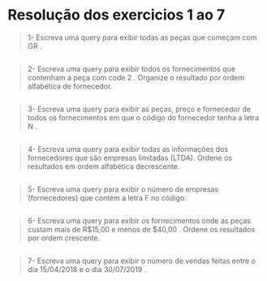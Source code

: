 # Resolução dos exercicios 1 ao 7

> 1- Escreva uma query para exibir todas as peças que começam com GR .

```console

```

> 2- Escreva uma query para exibir todos os fornecimentos que contenham a peça com code 2 . Organize o resultado por ordem alfabética de fornecedor.

```console

```

> 3- Escreva uma query para exibir as peças, preço e fornecedor de todos os fornecimentos em que o código do fornecedor tenha a letra N .

```console

```

> 4- Escreva uma query para exibir todas as informações dos fornecedores que são empresas limitadas (LTDA). Ordene os resultados em ordem alfabética decrescente.

```console

```

> 5- Escreva uma query para exibir o número de empresas (fornecedores) que contém a letra F no código.

```console

```

> 6- Escreva uma query para exibir os fornecimentos onde as peças custam mais de R$15,00 e menos de $40,00 . Ordene os resultados por ordem crescente.

```console

```

> 7- Escreva uma query para exibir o número de vendas feitas entre o dia 15/04/2018 e o dia 30/07/2019 .

```console

```
